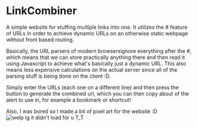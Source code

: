 # LinkCombiner
A simple website for stuffing multiple links into one. It utilizes the # feature of URLs in order to achieve dynamic URLs on an otherwise static webpage without front based routing.

Basically, the URL parsers of modern browsersignore everything after the #, which means that we can store practically anything there and then read it using Javascript to achieve what's basically just a dynamic URL. This also means less expensive calculations on the actual server since all of the parsing stuff is being done on the client :D.

Simply enter the URLs (each one on a different line) and then press the button to generate the combined url, which you can then copy about of the alert to use in, for example a bookmark or shortcut!

Also, I was bored so I made a bit of pixel art for the website :D
![welp ig it didn't load for u T_T]([http://url/to/img.png](https://github.com/RandomGamingDev/LinkCombiner/blob/main/assets/SmilingComputer.png)https://github.com/RandomGamingDev/LinkCombiner/blob/main/assets/SmilingComputer.png)
